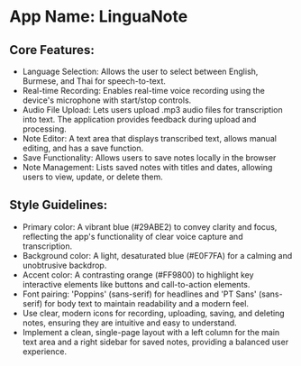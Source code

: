# **App Name**: LinguaNote

## Core Features:

- Language Selection: Allows the user to select between English, Burmese, and Thai for speech-to-text.
- Real-time Recording: Enables real-time voice recording using the device's microphone with start/stop controls.
- Audio File Upload: Lets users upload .mp3 audio files for transcription into text. The application provides feedback during upload and processing.
- Note Editor: A text area that displays transcribed text, allows manual editing, and has a save function.
- Save Functionality: Allows users to save notes locally in the browser
- Note Management: Lists saved notes with titles and dates, allowing users to view, update, or delete them.

## Style Guidelines:

- Primary color: A vibrant blue (#29ABE2) to convey clarity and focus, reflecting the app's functionality of clear voice capture and transcription.
- Background color: A light, desaturated blue (#E0F7FA) for a calming and unobtrusive backdrop.
- Accent color: A contrasting orange (#FF9800) to highlight key interactive elements like buttons and call-to-action elements.
- Font pairing: 'Poppins' (sans-serif) for headlines and 'PT Sans' (sans-serif) for body text to maintain readability and a modern feel.
- Use clear, modern icons for recording, uploading, saving, and deleting notes, ensuring they are intuitive and easy to understand.
- Implement a clean, single-page layout with a left column for the main text area and a right sidebar for saved notes, providing a balanced user experience.